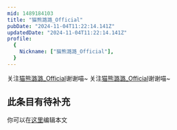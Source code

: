 ```yaml
---
mid: 1489184103
title: "猫熊潞潞_Official"
pubDate: "2024-11-04T11:22:14.141Z"
updatedDate: "2024-11-04T11:22:14.141Z"
profile:
  {
    Nickname: ["猫熊潞潞_Official"],
  }
---
```


关注[猫熊潞潞_Official](https://space.bilibili.com/1489184103)谢谢喵~ 关注[猫熊潞潞_Official](https://space.bilibili.com/1489184103)谢谢喵~

## 此条目有待补充
你可以在[这里](https://github.com/Yuhanawa/VTuber.ICU-Content/edit/master/v/猫熊潞潞_Official/index.md)编辑本文
